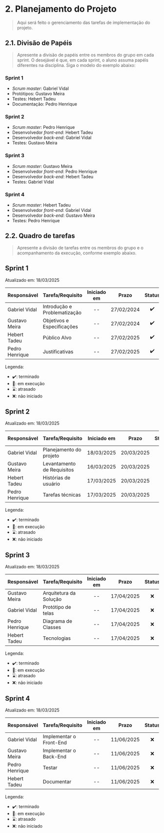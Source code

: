 # 2. Planejamento do Projeto

> Aqui será feito o gerenciamento das tarefas de implementação do projeto.

## 2.1. Divisão de Papéis

> Apresente a divisão de papéis entre os membros do grupo em cada sprint. O desejável é que, em cada sprint, o aluno assuma papéis diferentes na disciplina. Siga o modelo do exemplo abaixo:

### Sprint 1
- _Scrum master_: Gabriel Vidal
- Protótipos: Gustavo Meira
- Testes: Hebert Tadeu
- Documentação: Pedro Henrique

### Sprint 2
- _Scrum master_: Pedro Henrique
- Desenvolvedor _front-end_: Hebert Tadeu
- Desenvolvedor _back-end_: Gabriel Vidal
- Testes: Gustavo Meira

### Sprint 3
- _Scrum master_: Gustavo Meira
- Desenvolvedor _front-end_: Pedro Henrique
- Desenvolvedor _back-end_: Hebert Tadeu
- Testes: Gabriel Vidal

### Sprint 4
- _Scrum master_: Hebert Tadeu
- Desenvolvedor _front-end_: Gabriel Vidal
- Desenvolvedor _back-end_: Gustavo Meira
- Testes: Pedro Henrique

  
## 2.2. Quadro de tarefas

> Apresente a divisão de tarefas entre os membros do grupo e o acompanhamento da execução, conforme exemplo abaixo.

## Sprint 1

Atualizado em: 18/03/2025

| Responsável   | Tarefa/Requisito | Iniciado em    | Prazo      | Status | Terminado em    |
| :----         |    :----         |      :----:    | :----:     | :----: | :----:          |
| Gabriel Vidal| Introdução e Problematização |   --   | 27/02/2024 | ✔️ | 24/02/2005      |
| Gustavo Meira| Objetivos e Especificações    | --  | 27/02/2024 | ✔️ | 24/02/2025        |
| Hebert Tadeu | Público Alvo | -- | 27/02/2025 | ✔️ | 24/02/2025 | 
| Pedro Henrique | Justificativas | -- | 27/02/2025 | ✔️ | 24/02/2025 |

Legenda:
- ✔️: terminado
- 📝: em execução
- ⌛: atrasado
- ❌: não iniciado

  
## Sprint 2

Atualizado em: 18/03/2025

| Responsável   | Tarefa/Requisito | Iniciado em    | Prazo      | Status | Terminado em    |
| :----         |    :----         |      :----:    | :----:     | :----: | :----:          |
| Gabriel Vidal | Planejamento do projeto | 18/03/2025 | 20/03/2025 | ✔️ | 18/03/2025 |
| Gustavo Meira | Levantamento de Requisitos  | 16/03/2025 | 20/03/2025 | 📝 | -- |
| Hebert Tadeu | Histórias de usuário  | 17/03/2025 | 20/03/2025 | 📝  | -- |
| Pedro Henrique | Tarefas técnicas | 17/03/2025 | 20/03/2025 | 📝 | -- |

Legenda:
- ✔️: terminado
- 📝: em execução
- ⌛: atrasado
- ❌: não iniciado


## Sprint 3

Atualizado em: 18/03/2025

| Responsável   | Tarefa/Requisito | Iniciado em    | Prazo      | Status | Terminado em    |
| :----         |    :----         |      :----:    | :----:     | :----: | :----:          |
| Gustavo Meira | Arquitetura da Solução | -- | 17/04/2025 | ❌ | -- |
| Gabriel Vidal | Protótipo de telas | -- | 17/04/2025 | ❌ | -- |
| Pedro Henrique | Diagrama de Classes | -- | 17/04/2025 | ❌ | -- |
| Hebert Tadeu | Tecnologias | -- | 17/04/2025 | ❌ | -- |


Legenda:
- ✔️: terminado
- 📝: em execução
- ⌛: atrasado
- ❌: não iniciado

## Sprint 4

Atualizado em: 18/03/2025

| Responsável   | Tarefa/Requisito | Iniciado em    | Prazo      | Status | Terminado em    |
| :----         |    :----         |      :----:    | :----:     | :----: | :----:          |
| Gabriel Vidal | Implementar o Front-End | -- | 11/06/2025 | ❌  | -- |
| Gustavo Meira | Implementar o Back-End| -- | 11/06/2025 | ❌ | -- |
| Pedro Henrique | Testar | -- | 11/06/2025 | ❌ | -- |
| Hebert Tadeu | Documentar | -- | 11/06/2025 | ❌ | -- |

Legenda:
- ✔️: terminado
- 📝: em execução
- ⌛: atrasado
- ❌: não iniciado



